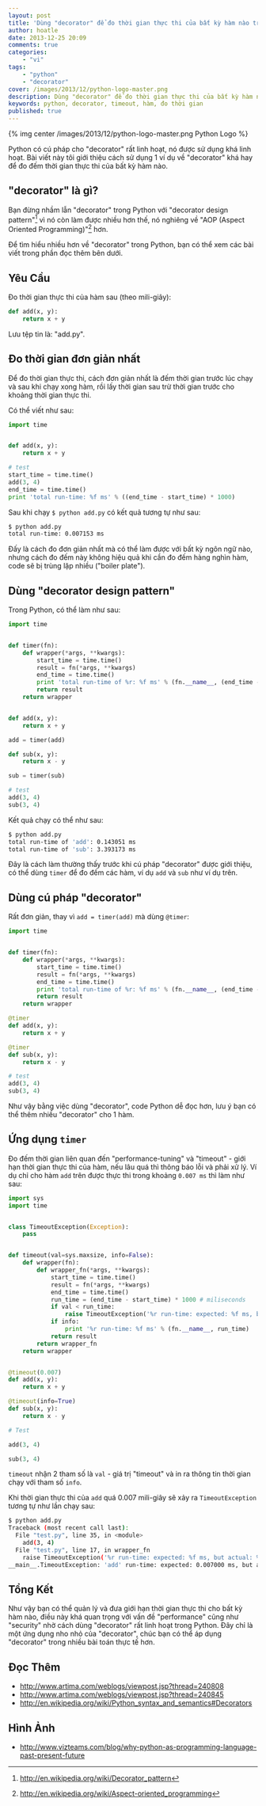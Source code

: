```yaml
---
layout: post
title: 'Dùng "decorator" để đo thời gian thực thi của bất kỳ hàm nào trong Python'
author: hoatle
date: 2013-12-25 20:09
comments: true
categories:
    - "vi"
tags:
    - "python"
    - "decorator"
cover: /images/2013/12/python-logo-master.png
description: Dùng "decorator" để đo thời gian thực thi của bất kỳ hàm nào trong Python
keywords: python, decorator, timeout, hàm, đo thời gian
published: true
---
```


{% img center /images/2013/12/python-logo-master.png Python Logo %}

Python có cú pháp cho "decorator" rất linh hoạt, nó được sử dụng khá linh hoạt.
Bài viết này tôi giới thiệu cách sử dụng 1 ví dụ về "decorator" khá hay để đo
đếm thời gian thực thi của bất kỳ hàm nào.

<!-- more -->

"decorator" là gì?
------------------

Bạn đừng nhầm lẫn "decorator" trong Python với "decorator design pattern"[^1]
vì nó còn làm được nhiều hơn thế, nó nghiêng về "AOP (Aspect Oriented
Programming)"[^2] hơn.

Để tìm hiểu nhiều hơn về "decorator" trong Python, bạn có thể xem các bài viết
trong phần đọc thêm bên dưới.

Yêu Cầu
-------

Đo thời gian thực thi của hàm sau (theo mili-giây):

```python
def add(x, y):
    return x + y
```

Lưu tệp tin là: "add.py".

Đo thời gian đơn giản nhất
--------------------------

Để đo thời gian thực thi, cách đơn giản nhất là đếm thời gian trước lúc chạy và
sau khi chạy xong hàm, rồi lấy thời gian sau trừ thời gian trước cho khoảng
thời gian thực thi.

Có thể viết như sau:

```python
import time


def add(x, y):
    return x + y

# test
start_time = time.time()
add(3, 4)
end_time = time.time()
print 'total run-time: %f ms' % ((end_time - start_time) * 1000)
```

Sau khi chạy `$ python add.py` có kết quả tương tự như sau:

```bash
$ python add.py
total run-time: 0.007153 ms
```

Đấy là cách đo đơn giản nhất mà có thể làm được với bất kỳ ngôn ngữ nào, nhưng
cách đo đếm này không hiệu quả khi cần đo đếm hàng nghìn hàm, code sẽ bị trùng
lặp nhiều ("boiler plate").


Dùng "decorator design pattern"
-------------------------------

Trong Python, có thể làm như sau:

```python
import time


def timer(fn):
    def wrapper(*args, **kwargs):
        start_time = time.time()
        result = fn(*args, **kwargs)
        end_time = time.time()
        print 'total run-time of %r: %f ms' % (fn.__name__, (end_time - start_time) * 1000)
        return result
    return wrapper


def add(x, y):
    return x + y

add = timer(add)

def sub(x, y):
    return x - y

sub = timer(sub)

# test
add(3, 4)
sub(3, 4)
```

Kết quả chạy có thể như sau:

```bash
$ python add.py
total run-time of 'add': 0.143051 ms
total run-time of 'sub': 3.393173 ms
```

Đây là cách làm thường thấy trước khi cú pháp "decorator" được giới thiệu, có
thể dùng `timer` để đo đếm các hàm, ví dụ `add` và `sub` như ví dụ trên.


Dùng cú pháp "decorator"
------------------------

Rất đơn giản, thay vì `add = timer(add)` mà dùng `@timer`:

```python
import time


def timer(fn):
    def wrapper(*args, **kwargs):
        start_time = time.time()
        result = fn(*args, **kwargs)
        end_time = time.time()
        print 'total run-time of %r: %f ms' % (fn.__name__, (end_time - start_time) * 1000)
        return result
    return wrapper

@timer
def add(x, y):
    return x + y

@timer
def sub(x, y):
    return x - y

# test
add(3, 4)
sub(3, 4)
```

Như vậy bằng việc dùng "decorator", code Python dễ đọc hơn, lưu ý bạn có thể
thêm nhiều "decorator" cho 1 hàm.


Ứng dụng `timer`
---------------

Đo đếm thời gian liên quan đến "performance-tuning" và "timeout" - giới hạn
thời gian thực thi của hàm, nếu lâu quá thì thông báo lỗi và phải xử lý. Ví dụ
chỉ cho hàm `add` trên được thực thi trong khoảng `0.007 ms` thì làm như sau:

```python
import sys
import time


class TimeoutException(Exception):
    pass


def timeout(val=sys.maxsize, info=False):
    def wrapper(fn):
        def wrapper_fn(*args, **kwargs):
            start_time = time.time()
            result = fn(*args, **kwargs)
            end_time = time.time()
            run_time = (end_time - start_time) * 1000 # miliseconds
            if val < run_time:
                raise TimeoutException('%r run-time: expected: %f ms, but actual: %f ms' % (fn.__name__, val, run_time))
            if info:
                print '%r run-time: %f ms' % (fn.__name__, run_time)
            return result
        return wrapper_fn
    return wrapper


@timeout(0.007)
def add(x, y):
    return x + y

@timeout(info=True)
def sub(x, y):
    return x - y

# Test

add(3, 4)

sub(3, 4)
```


`timeout` nhận 2 tham số là `val` - giá trị "timeout" và in ra thông tin thời
gian chạy với tham số `info`.

Khi thời gian thực thi của `add` quá 0.007 mili-giây sẽ xảy ra
`TimeoutException` tương tự như lần chạy sau:

```bash
$ python add.py
Traceback (most recent call last):
  File "test.py", line 35, in <module>
    add(3, 4)
  File "test.py", line 17, in wrapper_fn
    raise TimeoutException('%r run-time: expected: %f ms, but actual: %f ms' % (fn.__name__, val, run_time))
__main__.TimeoutException: 'add' run-time: expected: 0.007000 ms, but actual: 0.137091 ms
```

Tổng Kết
--------

Như vậy bạn có thể quản lý và đưa giới hạn thời gian thực thi cho bất kỳ hàm
nào, điều này khá quan trọng với vấn đề "performance" cũng như "security" nhờ
cách dùng "decorator" rất linh hoạt trong Python. Đây chỉ là một ứng dụng nho
nhỏ của "decorator", chúc bạn có thể áp dụng "decorator" trong nhiều bài
toán thực tế hơn.


Đọc Thêm
--------

- http://www.artima.com/weblogs/viewpost.jsp?thread=240808
- http://www.artima.com/weblogs/viewpost.jsp?thread=240845
- http://en.wikipedia.org/wiki/Python_syntax_and_semantics#Decorators


Hình Ảnh
--------

- http://www.vizteams.com/blog/why-python-as-programming-language-past-present-future

[^1]: http://en.wikipedia.org/wiki/Decorator_pattern
[^2]: http://en.wikipedia.org/wiki/Aspect-oriented_programming
